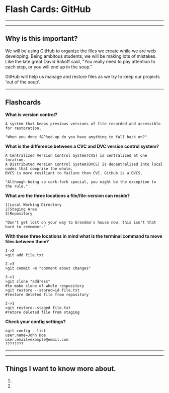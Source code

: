 # Flash Cards: GitHub

___
___

## Why is this important?
We will be using GitHub to organize the files we create while we are web developing. Being ambitous students, we will be making lots of mistakes. Like the late great David Rakoff said, "You really need to pay attention to each step, or you will end up in the soup."

GitHub will help us manage and restore files as we try to keep our projects 'out of the soup'.
___
## Flashcards

**What is version control?**
```
A system that keeps previous versions of file recorded and accessible for restoration. 

"When you done f&^%ed-up do you have anything to fall back on?"
```

**What is the difference between a CVC and DVC version control system?**
```
A Centralized Version Control System(CVS) is centralized at one location.
A Distributed Version Control System(DVCS) is decentralized into local nodes that comprise the whole.
DVCS is more resiliant to failure than CVC. GitHub is a DVCS.

"Although being so cork-fork special, you might be the exception to the rule."
```

**What are the three locations a file/file-version can reside?**
```
1)Local Working Directory
2)Staging Area
3)Repository

"Don't get lost on your way to Grandma's house now, this isn't that hard to remember."
```

**With these three locations in mind what is the terminal command to move files between them?**
```
1->2
>git add file.txt

2->3
>git commit -m "comment about changes"
 
3->1
>git clone "address" 
#to make clone of whole respository
>git restore --stored=id file.txt
#restore deleted file from repository

2->1
>git restore--staged file.txt
#retore deleted file from staging
```


**Check your config settings?**
```
>git config --list
user.name=John Doe
user.email=example@email.com
????????
```


___
___
## Things I want to know more about.
1. 
1. 
